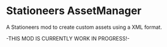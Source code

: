 # Stationeers AssetManager
A Stationeers mod to create custom assets using a XML format.

-THIS MOD IS CURRENTLY WORK IN PROGRESS!-
